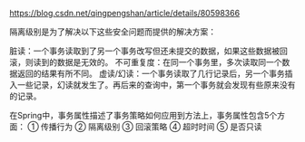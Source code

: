 https://blog.csdn.net/qingpengshan/article/details/80598366

隔离级别是为了解决以下这些安全问题而提供的解决方案：

脏读：一个事务读取到了另一个事务改写但还未提交的数据，如果这些数据被回滚，则读到的数据是无效的。
不可重复度：在同一个事务里，多次读取同一个数据返回的结果有所不同。
虚读/幻读：一个事务读取了几行记录后，另一个事务插入一些记录，幻读就发生了。再后来的查询中，第一个事务就会发现有些原来没有的记录。

在Spring中，事务属性描述了事务策略如何应用到方法上，事务属性包含5个方面： 
① 传播行为 
② 隔离级别 
③ 回滚策略 
④ 超时时间 
⑤ 是否只读